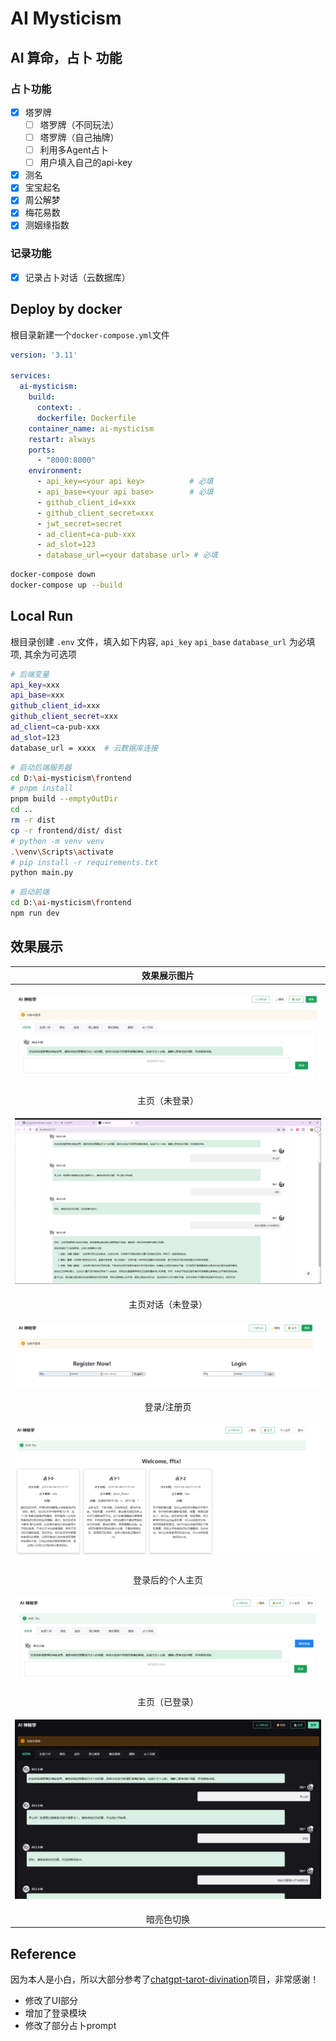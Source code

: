 # AI Mysticism

## AI 算命，占卜 功能
### 占卜功能
- [x] 塔罗牌
  - [ ] 塔罗牌（不同玩法）
  - [ ] 塔罗牌（自己抽牌）
  - [ ] 利用多Agent占卜
  - [ ] 用户填入自己的api-key
- [x] 测名
- [x] 宝宝起名
- [x] 周公解梦
- [x] 梅花易数
- [x] 测姻缘指数

### 记录功能
- [x] 记录占卜对话（云数据库）


## Deploy by docker

根目录新建一个`docker-compose.yml`文件
```yaml
version: '3.11'

services:
  ai-mysticism:
    build:
      context: .
      dockerfile: Dockerfile
    container_name: ai-mysticism
    restart: always
    ports:
      - "8000:8000"
    environment:
      - api_key=<your api key>          # 必填
      - api_base=<your api base>        # 必填
      - github_client_id=xxx
      - github_client_secret=xxx
      - jwt_secret=secret
      - ad_client=ca-pub-xxx
      - ad_slot=123
      - database_url=<your database url> # 必填
```

```bash
docker-compose down
docker-compose up --build
```

## Local Run

根目录创建 `.env` 文件，填入如下内容, `api_key` `api_base` `database_url` 为必填项, 其余为可选项

```bash
# 后端变量
api_key=xxx
api_base=xxx
github_client_id=xxx
github_client_secret=xxx
ad_client=ca-pub-xxx
ad_slot=123
database_url = xxxx  # 云数据库连接
```

```bash
# 启动后端服务器
cd D:\ai-mysticism\frontend
# pnpm install
pnpm build --emptyOutDir
cd ..
rm -r dist
cp -r frontend/dist/ dist
# python -m venv venv
.\venv\Scripts\activate
# pip install -r requirements.txt
python main.py

```

```bash
# 启动前端
cd D:\ai-mysticism\frontend
npm run dev
```


## 效果展示
| 效果展示图片 |
|:------------:|
| <p align="center"><img src="frontend\public\index_without_login.png" alt="主页（未登录）" title="主页（未登录）"></p> |
| 主页（未登录） |
| <p align="center"><img src="frontend\public\index_conversation_without_login.png" alt="主页对话（未登录）" title="主页对话（未登录）"></p> |
| 主页对话（未登录） |
| <p align="center"><img src="frontend\public\login.png" alt="登录/注册页" title="登录/注册页"></p> |
| 登录/注册页 |
| <p align="center"><img src="frontend\public\login_after.png" alt="登录后的个人主页" title="登陆后的个人主页"></p> |
| 登录后的个人主页 |
| <p align="center"><img src="frontend\public\index_login.png" alt="主页（已登录）" title="主页（已登录）"></p> |
| 主页（已登录） |
| <p align="center"><img src="frontend\public\dark_mode.png" alt="暗亮色切换" title="暗亮色切换"></p> |
| 暗亮色切换 |



## Reference
因为本人是小白，所以大部分参考了[chatgpt-tarot-divination](https://github.com/dreamhunter2333/chatgpt-tarot-divination)项目，非常感谢！
- 修改了UI部分
- 增加了登录模块
- 修改了部分占卜prompt

